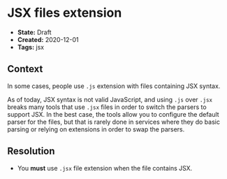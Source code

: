 # JSX files extension

* **State:** Draft
* **Created:** 2020-12-01
* **Tags:** jsx

## Context

In some cases, people use `.js` extension with files containing JSX syntax.

As of today, JSX syntax is not valid JavaScript, and using `.js` over `.jsx`
breaks many tools that use `.jsx` files in order to switch the parsers to support
JSX. In the best case, the tools allow you to configure the default parser for
the files, but that is rarely done in services where they do basic parsing or
relying on extensions in order to swap the parsers.

## Resolution

* You **must** use `.jsx` file extension when the file contains JSX.
